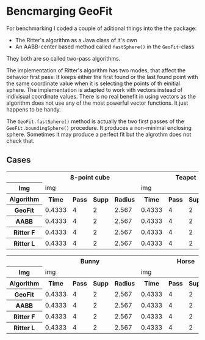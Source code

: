 # Bencmarging GeoFit

For benchmarking I coded a couple of aditional things into the the package:
- The Ritter's algorithm as a Java class of it's own
- An AABB-center based method called `fastSphere()` in the `GeoFit`-class 

They both are so called two-pass algorithms. 

The implementation of Ritter's algorithm has two modes, that affect the behavior first pass: It keeps either the first found or the last found point with the same coordinate value when it is selecting the points of th einitial sphere. The implementation is adapted to work vith vectors instead of indivisual coordinate values. There is no real benefit in using vectors as the algorithm does not use any of the most powerful vector functions. It just happens to be handy. 

The `GeoFit.fastSphere()` method is actually the two first passes of the `GeoFit.boundingSphere()` procedure. It produces a non-minimal enclosing sphere. Sometimes it may produce a perfect fit but the algrothm does not check that.

## Cases
<table>
  <tr>
    <th></th>
    <th colspan = 4>8-point cube</th>
    <th colspan = 4>Teapot</th>
  </tr>
  <tr>
    <th>Img</th>
    <td colspan = 4>img</td>
    <td colspan = 4>img</td>
  </tr>
  <tr>
    <th>Algorithm</th>
    <th>Time</th><th>Pass</th><th>Supp</th><th>Radius</th>
    <th>Time</th><th>Pass</th><th>Supp</th><th>Radius</th>
  </tr>
  <tr>
    <th>GeoFit</th>
    <td>0.4333</td><td>4</td><td>2</td><td>2.567</td>
    <td>0.4333</td><td>4</td><td>2</td><td>2.567</td>
  </tr>
  <tr>
    <th>AABB</th>
    <td>0.4333</td><td>4</td><td>2</td><td>2.567</td>
    <td>0.4333</td><td>4</td><td>2</td><td>2.567</td>
  </tr>
  <tr>
    <th>Ritter F</th>
    <td>0.4333</td><td>4</td><td>2</td><td>2.567</td>
    <td>0.4333</td><td>4</td><td>2</td><td>2.567</td>
  </tr>
  <tr>
    <th>Ritter L</th>
    <td>0.4333</td><td>4</td><td>2</td><td>2.567</td>
    <td>0.4333</td><td>4</td><td>2</td><td>2.567</td>
  </tr>
</table>
<table>
  <tr>
    <th></th>
    <th colspan = 4>Bunny</th>
    <th colspan = 4>Horse</th>
  </tr>
  <tr>
    <th>Img</th>
    <td colspan = 4>img</td>
    <td colspan = 4>img</td>
  </tr>
  <tr>
    <th>Algorithm</th>
    <th>Time</th><th>Pass</th><th>Supp</th><th>Radius</th>
    <th>Time</th><th>Pass</th><th>Supp</th><th>Radius</th>
  </tr>
  <tr>
    <th>GeoFit</th>
    <td>0.4333</td><td>4</td><td>2</td><td>2.567</td>
    <td>0.4333</td><td>4</td><td>2</td><td>2.567</td>
  </tr>
  <tr>
    <th>AABB</th>
    <td>0.4333</td><td>4</td><td>2</td><td>2.567</td>
    <td>0.4333</td><td>4</td><td>2</td><td>2.567</td>
  </tr>
  <tr>
    <th>Ritter F</th>
    <td>0.4333</td><td>4</td><td>2</td><td>2.567</td>
    <td>0.4333</td><td>4</td><td>2</td><td>2.567</td>
  </tr>
  <tr>
    <th>Ritter L</thd>
    <td>0.4333</td><td>4</td><td>2</td><td>2.567</td>
    <td>0.4333</td><td>4</td><td>2</td><td>2.567</td>
  </tr>
</table>
